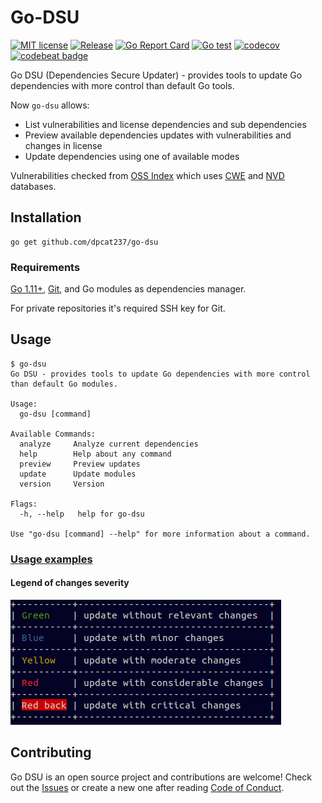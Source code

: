 # Go-DSU

[![MIT license](https://img.shields.io/badge/License-MIT-blue.svg)](https://lbesson.mit-license.org/)
[![Release](https://img.shields.io/github/v/release/dpcat237/go-dsu.svg)](https://github.com/dpcat237/go-dsu/releases/latest)
[![Go Report Card](https://goreportcard.com/badge/github.com/dpcat237/go-dsu)](https://goreportcard.com/report/github.com/dpcat237/go-dsu)
[![Go test](https://github.com/dpcat237/go-dsu/workflows/Go%20test/badge.svg)](https://github.com/dpcat237/go-dsu/workflows/Go%20test/badge.svg)
[![codecov](https://codecov.io/gh/dpcat237/go-dsu/branch/master/graph/badge.svg)](https://codecov.io/gh/dpcat237/go-dsu)
[![codebeat badge](https://codebeat.co/badges/3253db71-5cd4-4c29-9194-503b186494de)](https://codebeat.co/projects/github-com-dpcat237-go-dsu-master)

Go DSU (Dependencies Secure Updater) - provides tools to update Go dependencies with more control than default Go tools. 

Now `go-dsu` allows:
- List vulnerabilities and license dependencies and sub dependencies
- Preview available dependencies updates with vulnerabilities and changes in license
- Update dependencies using one of available modes

Vulnerabilities checked from [OSS Index](https://ossindex.sonatype.org/) which uses [CWE](http://cwe.mitre.org/) and [NVD](https://nvd.nist.gov/) databases.

## Installation

    go get github.com/dpcat237/go-dsu

### Requirements

[Go 1.11+](https://golang.org/doc/install), [Git](https://git-scm.com/downloads), and Go modules as dependencies manager.

For private repositories it's required SSH key for Git.

## Usage

```
$ go-dsu
Go DSU - provides tools to update Go dependencies with more control than default Go modules.

Usage:
  go-dsu [command]

Available Commands:
  analyze     Analyze current dependencies
  help        Help about any command
  preview     Preview updates
  update      Update modules
  version     Version

Flags:
  -h, --help   help for go-dsu

Use "go-dsu [command] --help" for more information about a command.
```

### [Usage examples](doc/Examples.md)

#### Legend of changes severity

![](doc/images/colors-legend.png)

## Contributing
Go DSU is an open source project and contributions are welcome! Check out the [Issues](https://github.com/dpcat237/go-dsu/issues) or create a new one after reading [Code of Conduct](.github/CODE_OF_CONDUCT.md).
